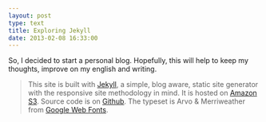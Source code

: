 ```yaml
---
layout: post
type: text
title: Exploring Jekyll
date: 2013-02-08 16:33:00
---
```


So, I decided to start a personal blog. Hopefully, this will help to keep my thoughts, improve on my english and writing.

>This site is built with [Jekyll](https://github.com/mojombo/jekyll), a simple, blog aware, static site generator with the responsive site methodology in mind. It is hosted on [Amazon S3](http://aws.amazon.com/s3/). Source code is on [Github](https://github.com/sylviang). The typeset is Arvo & Merriweather from [Google Web Fonts](http://www.google.com/webfonts).
